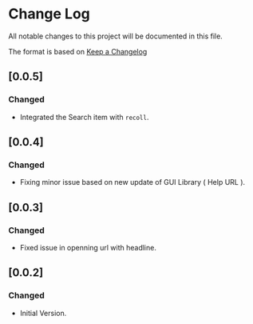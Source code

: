 # Change Log

All notable changes to this project will be documented in this file.

The format is based on [Keep a Changelog](http://keepachangelog.com/)


## [0.0.5]
### Changed

- Integrated the Search item with `recoll`.


## [0.0.4]
### Changed

- Fixing minor issue based on new update of GUI Library ( Help URL ).


## [0.0.3]
### Changed

- Fixed issue in openning url with headline.


## [0.0.2]
### Changed

- Initial Version.